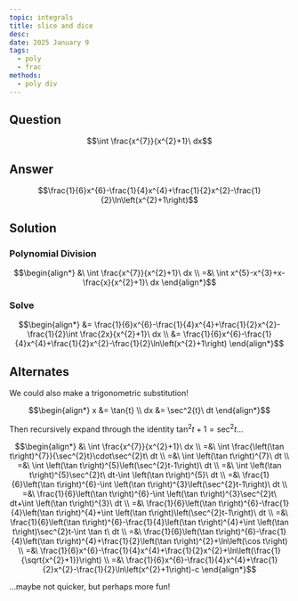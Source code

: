 ```yaml
---
topic: integrals
title: slice and dice
desc: 
date: 2025 January 9
tags:
  - poly
  - frac
methods:
  - poly div
---
```



## Question
```math
\int \frac{x^{7}}{x^{2}+1}\ dx
```


## Answer
```math
\frac{1}{6}x^{6}-\frac{1}{4}x^{4}+\frac{1}{2}x^{2}-\frac{1}{2}\ln\left(x^{2}+1\right)
```


## Solution

### Polynomial Division
```math
\begin{align*}
  &\ \int \frac{x^{7}}{x^{2}+1}\ dx
  \\ =&\ \int x^{5}-x^{3}+x-\frac{x}{x^{2}+1}\ dx
\end{align*}
```

### Solve
```math
\begin{align*}
  &= \frac{1}{6}x^{6}-\frac{1}{4}x^{4}+\frac{1}{2}x^{2}-\frac{1}{2}\int \frac{2x}{x^{2}+1}\ dx
  \\ &= \frac{1}{6}x^{6}-\frac{1}{4}x^{4}+\frac{1}{2}x^{2}-\frac{1}{2}\ln\left(x^{2}+1\right)
\end{align*}
```


## Alternates

We could also make a trigonometric substitution!

```math
\begin{align*}
  x &= \tan{t}
  \\ dx &= \sec^2{t}\ dt
\end{align*}
```

Then recursively expand through the identity $\tan^2{t} + 1 = \sec^2{t}$...

```math
\begin{align*}
  &\ \int \frac{x^{7}}{x^{2}+1}\ dx
  \\ =&\ \int \frac{\left(\tan t\right)^{7}}{\sec^{2}t}\cdot\sec^{2}t\ dt
  \\ =&\ \int \left(\tan t\right)^{7}\ dt
  \\ =&\ \int \left(\tan t\right)^{5}\left(\sec^{2}t-1\right)\ dt
  \\ =&\ \int \left(\tan t\right)^{5}\sec^{2}t\ dt-\int \left(\tan t\right)^{5}\ dt
  \\ =&\ \frac{1}{6}\left(\tan t\right)^{6}-\int \left(\tan t\right)^{3}\left(\sec^{2}t-1\right)\ dt
  \\ =&\ \frac{1}{6}\left(\tan t\right)^{6}-\int \left(\tan t\right)^{3}\sec^{2}t\ dt+\int \left(\tan t\right)^{3}\ dt
  \\ =&\ \frac{1}{6}\left(\tan t\right)^{6}-\frac{1}{4}\left(\tan t\right)^{4}+\int \left(\tan t\right)\left(\sec^{2}t-1\right)\ dt
  \\ =&\ \frac{1}{6}\left(\tan t\right)^{6}-\frac{1}{4}\left(\tan t\right)^{4}+\int \left(\tan t\right)\sec^{2}t-\int \tan t\ dt
  \\ =&\ \frac{1}{6}\left(\tan t\right)^{6}-\frac{1}{4}\left(\tan t\right)^{4}+\frac{1}{2}\left(\tan t\right)^{2}+\ln\left(\cos t\right)
  \\ =&\ \frac{1}{6}x^{6}-\frac{1}{4}x^{4}+\frac{1}{2}x^{2}+\ln\left(\frac{1}{\sqrt{x^{2}+1}}\right)
  \\ =&\ \frac{1}{6}x^{6}-\frac{1}{4}x^{4}+\frac{1}{2}x^{2}-\frac{1}{2}\ln\left(x^{2}+1\right)-c
\end{align*}
```

...maybe not quicker, but perhaps more fun!
